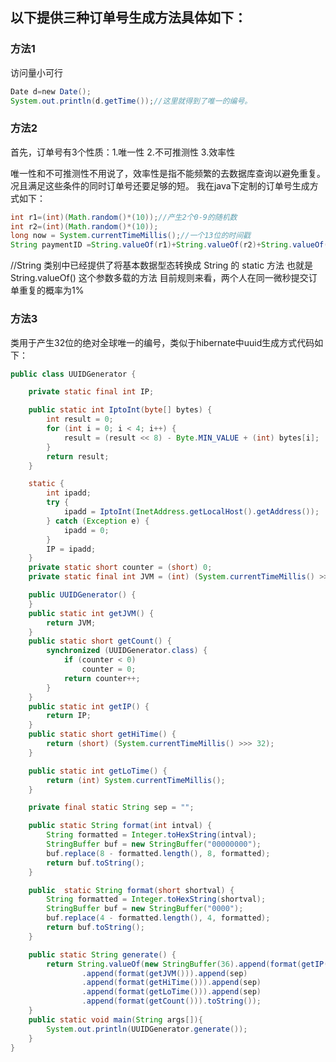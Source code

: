 ## 以下提供三种订单号生成方法具体如下：

### 方法1
访问量小可行
```java
Date d=new Date();
System.out.println(d.getTime());//这里就得到了唯一的编号。
```
### 方法2

<p>
首先，订单号有3个性质：1.唯一性  2.不可推测性 3.效率性

唯一性和不可推测性不用说了，效率性是指不能频繁的去数据库查询以避免重复。
况且满足这些条件的同时订单号还要足够的短。
我在java下定制的订单号生成方式如下：</P>
```java
int r1=(int)(Math.random()*(10));//产生2个0-9的随机数
int r2=(int)(Math.random()*(10));
long now = System.currentTimeMillis();//一个13位的时间戳
String paymentID =String.valueOf(r1)+String.valueOf(r2)+String.valueOf(now);// 订单ID
```
<p>//String 类别中已经提供了将基本数据型态转换成 String 的 static 方法 也就是 String.valueOf() 这个参数多载的方法
目前规则来看，两个人在同一微秒提交订单重复的概率为1%</p>

### 方法3

类用于产生32位的绝对全球唯一的编号，类似于hibernate中uuid生成方式代码如下：
```java
public class UUIDGenerator {

	private static final int IP;

	public static int IptoInt(byte[] bytes) {
		int result = 0;
		for (int i = 0; i < 4; i++) {
			result = (result << 8) - Byte.MIN_VALUE + (int) bytes[i];
		}
		return result;
	}

	static {
		int ipadd;
		try {
			ipadd = IptoInt(InetAddress.getLocalHost().getAddress());
		} catch (Exception e) {
			ipadd = 0;
		}
		IP = ipadd;
	}
	private static short counter = (short) 0;
	private static final int JVM = (int) (System.currentTimeMillis() >>> 8);

	public UUIDGenerator() {
	}
	public static int getJVM() {
		return JVM;
	}
	public static short getCount() {
		synchronized (UUIDGenerator.class) {
			if (counter < 0)
				counter = 0;
			return counter++;
		}
	}
	public static int getIP() {
		return IP;
	}
	public static short getHiTime() {
		return (short) (System.currentTimeMillis() >>> 32);
	}

	public static int getLoTime() {
		return (int) System.currentTimeMillis();
	}

	private final static String sep = "";

	public static String format(int intval) {
		String formatted = Integer.toHexString(intval);
		StringBuffer buf = new StringBuffer("00000000");
		buf.replace(8 - formatted.length(), 8, formatted);
		return buf.toString();
	}

	public  static String format(short shortval) {
		String formatted = Integer.toHexString(shortval);
		StringBuffer buf = new StringBuffer("0000");
		buf.replace(4 - formatted.length(), 4, formatted);
		return buf.toString();
	}

	public static String generate() {
		return String.valueOf(new StringBuffer(36).append(format(getIP())).append(sep)
				.append(format(getJVM())).append(sep)
				.append(format(getHiTime())).append(sep)
				.append(format(getLoTime())).append(sep)
				.append(format(getCount())).toString());
	}
	public static void main(String args[]){
		System.out.println(UUIDGenerator.generate());
	}
}
```

